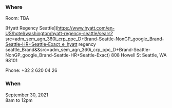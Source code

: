 ### Where

Room: TBA

[Hyatt Regency Seattle](https://www.hyatt.com/en-US/hotel/washington/hyatt-regency-seattle/sears?src=adm_sem_agn_360i_crp_ppc_D+Brand-Seattle-NonGP_google_Brand-Seattle-HR+Seattle-Exact_e_hyatt regency seattle_Brand&&src=adm_sem_agn_360i_crp_ppc_D+Brand-Seattle-NonGP_google_Brand-Seattle-HR+Seattle-Exact)
808 Howell St
Seattle, WA 98101

Phone: +32 2 620 04 26  

### When
September 30, 2021  
8am to 12pm  
